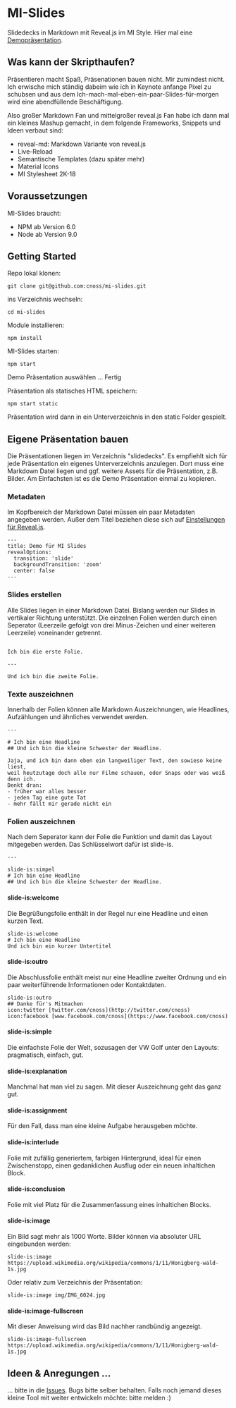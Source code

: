 # MI-Slides
Slidedecks in Markdown mit Reveal.js im MI Style. Hier mal eine [Demopräsentation](https://cnoss.github.io/mi-slides/).

## Was kann der Skripthaufen?
Präsentieren macht Spaß, Präsenationen bauen nicht. Mir zumindest nicht. Ich erwische mich ständig dabeim wie ich in Keynote anfange Pixel zu schubsen und aus dem Ich-mach-mal-eben-ein-paar-Slides-für-morgen wird eine abendfüllende Beschäftigung.

Also großer Markdown Fan und mittelgroßer reveal.js Fan habe ich dann mal ein kleines Mashup gemacht, in dem folgende Frameworks, Snippets und Ideen verbaut sind:

- reveal-md: Markdown Variante von reveal.js
- Live-Reload
- Semantische Templates (dazu später mehr)
- Material Icons
- MI Stylesheet 2K-18

## Voraussetzungen
MI-Slides braucht:
- NPM ab Version 6.0
- Node ab Version 9.0 

## Getting Started

Repo lokal klonen:

``` git clone git@github.com:cnoss/mi-slides.git ```

ins Verzeichnis wechseln:

``` cd mi-slides ```

Module installieren:

``` npm install ```

MI-Slides starten:

``` npm start ```

Demo Präsentation auswählen … Fertig

Präsentation als statisches HTML speichern:

```npm start static ```

Präsentation wird dann in ein Unterverzeichnis in den static Folder gespielt.

## Eigene Präsentation bauen

Die Präsentationen liegen im Verzeichnis "slidedecks". Es empfiehlt sich für jede Präsentation ein eigenes Unterverzeichnis anzulegen. Dort muss eine Markdown Datei liegen und ggf. weitere Assets für die Präsentation, z.B. Bilder. Am Einfachsten ist es die Demo Präsentation einmal zu kopieren. 

### Metadaten

Im Kopfbereich der Markdown Datei müssen ein paar Metadaten angegeben werden. Außer dem Titel beziehen diese sich auf [Einstellungen für Reveal.js](https://github.com/webpro/reveal-md#yaml-front-matter).

```
---
title: Demo für MI Slides
revealOptions:
  transition: 'slide'
  backgroundTransition: 'zoom'
  center: false
---
```

### Slides erstellen
Alle Slides liegen in einer Markdown Datei. Bislang werden nur Slides in vertikaler Richtung unterstützt. Die einzelnen Folien werden durch einen Seperator (Leerzeile gefolgt von drei Minus-Zeichen und einer weiteren Leerzeile) voneinander getrennt.

```

Ich bin die erste Folie.

---

Und ich bin die zweite Folie.

```

### Texte auszeichnen
Innerhalb der Folien können alle Markdown Auszeichnungen, wie Headlines, Aufzählungen und ähnliches verwendet werden.

```
---

# Ich bin eine Headline
## Und ich bin die kleine Schwester der Headline.

Jaja, und ich bin dann eben ein langweiliger Text, den sowieso keine liest, 
weil heutzutage doch alle nur Filme schauen, oder Snaps oder was weiß denn ich. 
Denkt dran:
- früher war alles besser
- jeden Tag eine gute Tat
- mehr fällt mir gerade nicht ein
```

### Folien auszeichnen
Nach dem Seperator kann der Folie die Funktion und damit das Layout mitgegeben werden. Das Schlüsselwort dafür ist slide-is.

```
---

slide-is:simpel
# Ich bin eine Headline
## Und ich bin die kleine Schwester der Headline.

```
#### slide-is:welcome
Die Begrüßungsfolie enthält in der Regel nur eine Headline und einen kurzen Text.

```
slide-is:welcome
# Ich bin eine Headline
Und ich bin ein kurzer Untertitel
```

#### slide-is:outro
Die Abschlussfolie enthält meist nur eine Headline zweiter Ordnung und ein paar weiterführende Informationen oder Kontaktdaten.

```
slide-is:outro
## Danke für's Mitmachen
icon:twitter [twitter.com/cnoss](http://twitter.com/cnoss)  
icon:facebook [www.facebook.com/cnoss](https://www.facebook.com/cnoss)
```

#### slide-is:simple
Die einfachste Folie der Welt, sozusagen der VW Golf unter den Layouts: pragmatisch, einfach, gut.

#### slide-is:explanation
Manchmal hat man viel zu sagen. Mit dieser Auszeichnung geht das ganz gut.

#### slide-is:assignment
Für den Fall, dass man eine kleine Aufgabe herausgeben möchte.

#### slide-is:interlude
Folie mit zufällig generiertem, farbigen Hintergrund, ideal für einen Zwischenstopp, einen gedanklichen Ausflug oder ein neuen inhaltichen Block.

#### slide-is:conclusion
Folie mit viel Platz für die Zusammenfassung eines inhaltichen Blocks.

#### slide-is:image 
Ein Bild sagt mehr als 1000 Worte. Bilder können via absoluter URL eingebunden werden:

```
slide-is:image https://upload.wikimedia.org/wikipedia/commons/1/11/Honigberg-wald-1s.jpg
```

Oder relativ zum Verzeichnis der Präsentation:

```
slide-is:image img/IMG_6024.jpg
```
#### slide-is:image-fullscreen 
Mit dieser Anweisung wird das Bild nachher randbündig angezeigt.

```
slide-is:image-fullscreen https://upload.wikimedia.org/wikipedia/commons/1/11/Honigberg-wald-1s.jpg
```

## Ideen & Anregungen …
… bitte in die [Issues](https://github.com/cnoss/mi-slides/issues). Bugs bitte selber behalten. 
Falls noch jemand dieses kleine Tool mit weiter entwickeln möchte: bitte melden :)
